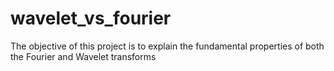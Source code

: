 # wavelet_vs_fourier
The objective of this project is to explain the fundamental properties of both the Fourier and Wavelet transforms
